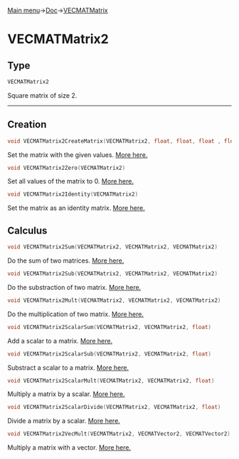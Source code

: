 [Main menu](../../Readme.md)->[Doc](../VECMATKit.md)->[VECMATMatrix](VECMATMatrix.md)

# **VECMATMatrix2**
## **Type**

```C
VECMATMatrix2
```
Square matrix of size 2.
_____________
## **Creation**

```C
void VECMATMatrix2CreateMatrix(VECMATMatrix2, float, float, float , float)
```
Set the matrix with the given values. [More here.](./functions/VECMATMatrix2/VECMATMatrix2CreateMatrix.md)

```C
void VECMATMatrix2Zero(VECMATMatrix2)
```
Set all values of the matrix to 0. [More here.](./functions/VECMATMatrix2/VECMATMatrix2Zero.md)


```C
void VECMATMatrix2Identity(VECMATMatrix2)
```
Set the matrix as an identity matrix. [More here.](./functions/VECMATMatrix2/VECMATMatrix2Identity.md)

## **Calculus**
```C
void VECMATMatrix2Sum(VECMATMatrix2, VECMATMatrix2, VECMATMatrix2)
```
Do the sum of two matrices. [More here.](./functions/VECMATMatrix2/VECMATMatrix2Sum.md)

```C
void VECMATMatrix2Sub(VECMATMatrix2, VECMATMatrix2, VECMATMatrix2)
```
Do the substraction of two matrix. [More here.](./functions/VECMATMatrix2/VECMATMatrix2Sub.md)

```C
void VECMATMatrix2Mult(VECMATMatrix2, VECMATMatrix2, VECMATMatrix2)
```
Do the multiplication of two matrix. [More here.](./functions/VECMATMatrix2/VECMATMatrix2Mult.md)

```C
void VECMATMatrix2ScalarSum(VECMATMatrix2, VECMATMatrix2, float)
```
Add a scalar to a matrix. [More here.](./functions/VECMATMatrix2/VECMATMatrix2ScalarSum.md)

```C
void VECMATMatrix2ScalarSub(VECMATMatrix2, VECMATMatrix2, float)
```
Substract a scalar to a matrix. [More here.](./functions/VECMATVector2/VECMATMatrix2ScalarSub.md)

```C
void VECMATMatrix2ScalarMult(VECMATMatrix2, VECMATMatrix2, float)
````
Multiply a matrix by a scalar. [More here.](./functions/VECMATMatrix2/VECMATMatrix2ScalarMult.md)

```C
void VECMATMatrix2ScalarDivide(VECMATMatrix2, VECMATMatrix2, float)
```
Divide a matrix by a scalar. [More here.](./functions/VECMATMatrix2/VECMATMatrix2ScalarDivide.md)

```C
void VECMATMatrix2VecMult(VECMATMatrix2, VECMATVector2, VECMATVector2)
```
Multiply a matrix with a vector. [More here.](./functions/VECMATMatrix2/VECMATMatrix2VecMult.md)
